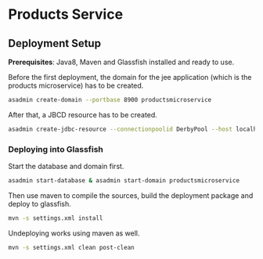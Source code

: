 Products Service
================

## Deployment Setup

**Prerequisites**: Java8, Maven and Glassfish installed and ready to use.

Before the first deployment, the domain for the jee application (which is the products microservice) has to be created.


```bash
asadmin create-domain --portbase 8900 productsmicroservice
```

After that, a JBCD resource has to be created.

```bash
asadmin create-jdbc-resource --connectionpoolid DerbyPool --host localhost --port 8948  jdbc/CoCoMEProductsServiceDB
```

### Deploying into Glassfish

Start the database and domain first.

```bash
asadmin start-database & asadmin start-domain productsmicroservice
```

Then use maven to compile the sources, build the deployment package and deploy to glassfish.

```bash
mvn -s settings.xml install
```

Undeploying works using maven as well.

```bash
mvn -s settings.xml clean post-clean
```
